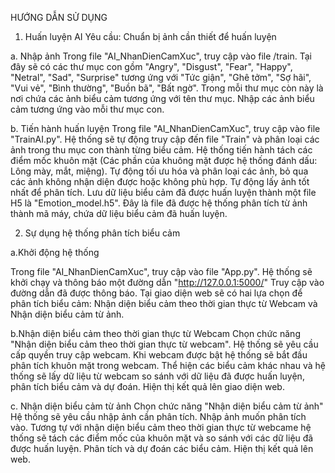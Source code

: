 HƯỚNG DẪN SỬ DỤNG

1. Huấn luyện AI
Yêu cầu: Chuẩn bị ảnh cần thiết để huấn luyện

a. Nhập ảnh
Trong file "AI_NhanDienCamXuc", truy cập vào file /train.
Tại đây sẽ có các thư mục con gồm "Angry", "Disgust", "Fear", "Happy", "Netral", "Sad", "Surprise" tương ứng với "Tức giận", "Ghê tởm", "Sợ hãi", "Vui vẻ", "Bình thường", "Buồn bã", "Bất ngờ".
Trong mỗi thư mục còn này là nơi chứa các ảnh biểu cảm tương ứng với tên thư mục.
Nhập các ảnh biểu cảm tương ứng vào mỗi thư mục con.

b. Tiến hành huấn luyện
Trong file "AI_NhanDienCamXuc", truy cập vào file "TrainAI.py".
Hệ thống sẽ tự động truy cập đến file "Train" và phân loại các ảnh trong thu mục con thành từng biểu cảm.
Hệ thống tiến hành tách các điểm mốc khuôn mặt (Các phần của khuông mặt được hệ thống đánh dấu: Lông mày, mắt, miệng).
Tự động tối ưu hóa và phân loại các ảnh, bỏ qua các ảnh không nhận diện được hoặc không phù hợp. Tự động lấy ảnh tốt nhất để phân tích.
Lưu dữ liệu biểu cảm đã được huấn luyện thành một file H5 là "Emotion_model.h5". Đây là file đã được hệ thống phân tích từ ảnh thành mã máy, chứa dữ liệu biểu cảm đã huấn luyện.


2. Sự dụng hệ thống phân tích biểu cảm

a.Khởi động hệ thống

Trong file "AI_NhanDienCamXuc", truy cập vào file "App.py".
Hệ thống sẽ khởi chạy và thông báo một đường dẫn "http://127.0.0.1:5000/"
Truy cập vào đường dẫn đã được thông báo.
Tại giao diện web sẽ có hai lựa chọn để phân tích biểu cảm: Nhận diện biểu cảm theo thời gian thực từ Webcam và Nhận diện biểu cảm từ ảnh.

b.Nhận diện biểu cảm theo thời gian thực từ Webcam
Chọn chức năng "Nhận diện biểu cảm theo thời gian thực từ webcam".
Hệ thống sẽ yêu cầu cấp quyền truy cập webcam.
Khi webcam được bật hệ thống sẽ bắt đầu phân tích khuôn mặt trong webcam.
Thể hiện các biểu cảm khác nhau và hệ thống sẽ lấy dữ liệu từ webcam so sánh với dữ liệu đã được huấn luyện, phân tích biểu cảm và dự đoán.
Hiện thị kết quả lên giao diện web.

c. Nhận diện biểu cảm từ ảnh
Chọn chức năng "Nhận diện biểu cảm từ ảnh"
Hệ thống sẽ yêu cầu nhập ảnh cần phân tích.
Nhập ảnh muốn phân tích vào.
Tương tự với nhận diện biểu cảm theo thời gian thực từ webcame hệ thống sẽ tách các điểm mốc của khuôn mặt và so sánh với các dữ liệu đã được huấn luyện.
Phân tích và dự đoán các biểu cảm.
Hiện thị kết quả lên web.